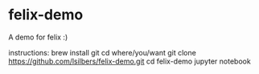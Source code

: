 # felix-demo
A demo for felix :)

instructions: 
brew install git
cd where/you/want
git clone https://github.com/lsilbers/felix-demo.git
cd felix-demo
jupyter notebook

